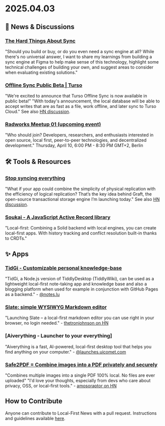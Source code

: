 # 2025.04.03

## 📰 News & Discussions

### [The Hard Things About Sync](https://expertofobsolescence.substack.com/p/the-hard-things-about-sync)
"Should you build or buy, or do you even need a sync engine at all? While there's no universal answer, I want to share my learnings from building a sync engine at Figma to help make sense of this technology, highlight some technical challenges of building your own, and suggest areas to consider when evaluating existing solutions."

### [Offline Sync Public Beta | Turso](https://turso.tech/blog/turso-offline-sync-public-beta)
"We're excited to announce that Turso Offline Sync is now available in public beta!" "With today's announcement, the local database will be able to accept writes that are as fast as a file, work offline, and later sync to Turso Cloud." See also [HN discussion](https://news.ycombinator.com/item?id=43535943).

### [Radworks Meetup 01 (upcoming event)](https://lu.ma/ijduqnfe)
"Who should join? Developers, researchers, and enthusiasts interested in open source, local first, peer-to-peer technologies, and decentralized development." Thursday, April 10, 6:00 PM - 8:30 PM GMT+2, Berlin


## 🛠️ Tools & Resources

### [Stop syncing everything](https://sqlsync.dev/posts/stop-syncing-everything/)
"What if your app could combine the simplicity of physical replication with the efficiency of logical replication? That’s the key idea behind Graft, the open-source transactional storage engine I’m launching today." See also [HN discussion](https://news.ycombinator.com/item?id=43537272).

### [Soukai - A JavaScript Active Record library](https://soukai.js.org/)
"Local-first: Combining a Solid backend with local engines, you can create local-first apps. With history tracking and conflict resolution built-in thanks to CRDTs."


## ✨ Apps

### [TidGi - Customizable personal knowledge-base](https://tidgi.fun/)
"TidGi, a Node.js version of TiddlyDesktop (TiddlyWiki), can be used as a lightweight local-first note-taking app and knowledge base and also a blogging platform when used for example in conjunction with GitHub Pages as a backend." - [@notes.lu](https://bsky.app/profile/did:plc:6p3f2q6aqayhtw2sidvfkmfm/post/3llcnksriq222)

### [Slate: simple WYSIWYG Markdown editor](https://slate.ink/)
"Launching Slate – a local-first markdown editor you can use right in your browser, no login needed." - [thetronjohnson on HN](https://news.ycombinator.com/item?id=43514079)

### [Aiverything - Launcher to your everything]
"Aiverything is a fast, AI-powered, local-first desktop tool that helps you find anything on your computer." - [@launches.uicomet.com](https://bsky.app/profile/launches.uicomet.com/post/3llmrxj2co22s)

### [Safe2PDF = Combine images into a PDF privately and securely](https://safe2pdf.com/)
"Combines multiple images into a single PDF 100% local. No files are ever uploaded" "I'd love your thoughts, especially from devs who care about privacy, OSS, or local-first tools." - [amosoraptor on HN](https://news.ycombinator.com/item?id=43550997)


## How to Contribute
Anyone can contribute to Local-First News with a pull request. Instructions and guidelines available [here](https://github.com/localfirstnews/localfirstnews).
